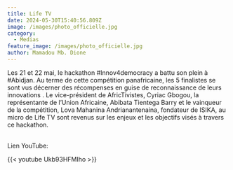 ```yaml
---
title: Life TV
date: 2024-05-30T15:40:56.809Z
image: /images/photo_officielle.jpg
category:
  - Medias
feature_image: /images/photo_officielle.jpg
author: Mamadou Mb. Dione
---
```

Les 21 et 22 mai, le hackathon #Innov4democracy a battu son plein à #Abidjan. Au terme de cette compétition panafricaine, les 5 finalistes se sont vus décerner des récompenses en guise de reconnaissance de leurs innovations . Le vice-président de AfricTivistes, Cyriac Gbogou, la représentante de l’Union Africaine, Abibata Tientega Barry et le vainqueur de la compétition, Lova Mahanina Andrianantenaina, fondateur de ISIKA, au micro de Life TV sont revenus sur les enjeux et les objectifs visés à travers ce hackathon. 

\
Lien YouTube:

{{< youtube Ukb93HFMIho >}}

